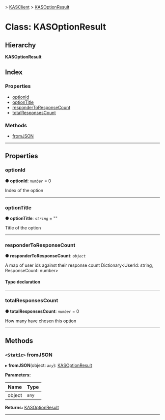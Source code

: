 [](../README.md) > [KASClient](../modules/kasclient.md) > [KASOptionResult](../classes/kasclient.kasoptionresult.md)

# Class: KASOptionResult

## Hierarchy

**KASOptionResult**

## Index

### Properties

* [optionId](kasclient.kasoptionresult.md#optionid)
* [optionTitle](kasclient.kasoptionresult.md#optiontitle)
* [responderToResponseCount](kasclient.kasoptionresult.md#respondertoresponsecount)
* [totalResponsesCount](kasclient.kasoptionresult.md#totalresponsescount)
### Methods

* [fromJSON](kasclient.kasoptionresult.md#fromjson)

---

## Properties

<a id="optionid"></a>

###  optionId

**● optionId**: *`number`* = 0

Index of the option

___
<a id="optiontitle"></a>

###  optionTitle

**● optionTitle**: *`string`* = ""

Title of the option

___
<a id="respondertoresponsecount"></a>

###  responderToResponseCount

**● responderToResponseCount**: *`object`*

A map of user ids against their response count Dictionary<UserId: string, ResponseCount: number>
#### Type declaration

___
<a id="totalresponsescount"></a>

###  totalResponsesCount

**● totalResponsesCount**: *`number`* = 0

How many have chosen this option

___

## Methods

<a id="fromjson"></a>

### `<Static>` fromJSON

▸ **fromJSON**(object: *`any`*): [KASOptionResult](kasclient.kasoptionresult.md)

**Parameters:**

| Name | Type |
| ------ | ------ |
| object | `any` |

**Returns:** [KASOptionResult](kasclient.kasoptionresult.md)

___

